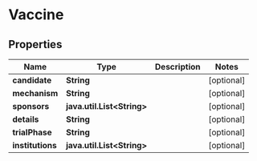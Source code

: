 # Vaccine

## Properties
Name | Type | Description | Notes
------------ | ------------- | ------------- | -------------
**candidate** | **String** |  |  [optional]
**mechanism** | **String** |  |  [optional]
**sponsors** | **java.util.List&lt;String&gt;** |  |  [optional]
**details** | **String** |  |  [optional]
**trialPhase** | **String** |  |  [optional]
**institutions** | **java.util.List&lt;String&gt;** |  |  [optional]
